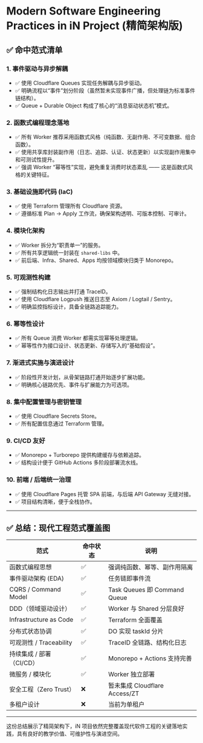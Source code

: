 # Modern Software Engineering Practices in iN Project (精简架构版)

## ✅ 命中范式清单

### 1. 事件驱动与异步解耦
- ✅ 使用 Cloudflare Queues 实现任务解耦与异步驱动。
- ✅ 明确流程以“事件”划分阶段（虽然暂未实现事件广播，但处理链为标准事件链结构）。
- ✅ Queue + Durable Object 构成了核心的“消息驱动状态机”模式。

### 2. 函数式编程理念落地
- ✅ 所有 Worker 推荐采用函数式风格（纯函数、无副作用、不可变数据、组合函数）。
- ✅ 使用共享库封装副作用（日志、追踪、认证、状态更新）以实现副作用集中和可测试性提升。
- ✅ 强调 Worker “幂等性”实现，避免重复消费时状态紊乱 —— 这是函数式风格的关键特征。

### 3. 基础设施即代码 (IaC)
- ✅ 使用 Terraform 管理所有 Cloudflare 资源。
- ✅ 遵循标准 Plan -> Apply 工作流，确保架构透明、可版本控制、可审计。

### 4. 模块化架构
- ✅ Worker 拆分为“职责单一”的服务。
- ✅ 所有共享逻辑统一封装在 `shared-libs` 中。
- ✅ 前后端、Infra、Shared、Apps 均按领域模块归类于 Monorepo。

### 5. 可观测性构建
- ✅ 强制结构化日志输出并打通 TraceID。
- ✅ 使用 Cloudflare Logpush 推送日志至 Axiom / Logtail / Sentry。
- ✅ 明确监控指标设计，具备全链路追踪能力。

### 6. 幂等性设计
- ✅ 所有 Queue 消费 Worker 都需实现幂等处理逻辑。
- ✅ 幂等性作为接口设计、状态更新、存储写入的“基础假设”。

### 7. 渐进式实施与演进设计
- ✅ 阶段性开发计划，从骨架链路打通开始逐步扩展功能。
- ✅ 明确核心链路优先、事件与扩展能力为可选项。

### 8. 集中配置管理与密钥管理
- ✅ 使用 Cloudflare Secrets Store。
- ✅ 所有配置信息通过 Terraform 管理。

### 9. CI/CD 友好
- ✅ Monorepo + Turborepo 提供构建缓存与依赖追踪。
- ✅ 结构设计便于 GitHub Actions 多阶段部署流水线。

### 10. 前端 / 后端统一治理
- ✅ 使用 Cloudflare Pages 托管 SPA 前端，与后端 API Gateway 无缝对接。
- ✅ 项目结构清晰，便于全栈协作。

---

## ✅ 总结：现代工程范式覆盖图

| 范式                         | 命中状态 | 说明 |
|------------------------------|----------|------|
| 函数式编程思想                | ✅       | 强调纯函数、幂等、副作用隔离 |
| 事件驱动架构 (EDA)            | ✅       | 任务链即事件流 |
| CQRS / Command Model          | ✅       | Task Queues 即 Command Queue |
| DDD（领域驱动设计）           | ✅       | Worker 与 Shared 分层良好 |
| Infrastructure as Code       | ✅       | Terraform 全面覆盖 |
| 分布式状态协调                | ✅       | DO 实现 taskId 分片 |
| 可观测性 / Traceability       | ✅       | TraceID 全链路、结构化日志 |
| 持续集成 / 部署（CI/CD）      | ✅       | Monorepo + Actions 支持完善 |
| 微服务 / 模块化               | ✅       | Worker 独立部署 |
| 安全工程（Zero Trust）        | ❌       | 暂未集成 Cloudflare Access/ZT |
| 多租户设计                    | ❌       | 当前为单租户 |

---

这份总结展示了精简架构下，iN 项目依然完整覆盖现代软件工程的关键落地实践，具有良好的教学价值、可维护性与演进空间。

